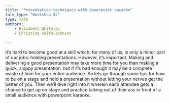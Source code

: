 ```yaml
---
title: "Presentation techniques with powerpoint karaoke"
talk_type: "Workshop 3t"
type: talk
authors:
    - Elisabeth Whiteley
    - Christine Smith-Johnsen

---
```

It’s hard to become good at a skill which, for many of us, is only a minor part of our jobs: holding presentations. However, it’s important. Making and delivering a good presentation may take more time for you than making a quick, sloppy presentation, but if it’s bad enough it may be a complete waste of time for your entire audience.
So lets go through some tips for how to be on a stage and hold a presentation without letting your nerves get the better of you. Then we’ll dive right into it wherein each attendee gets a chance to get up on stage and practice talking out of their ass in front of a small audience with powerpoint karaoke.
